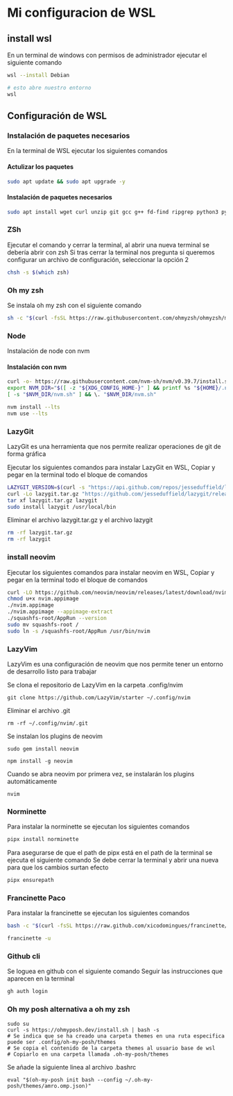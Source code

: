# Mi configuracion de WSL

## install wsl

En un terminal de windows con permisos de administrador ejecutar el siguiente comando
```bash
wsl --install Debian

# esto abre nuestro entorno
wsl 
```
  
## Configuración de WSL

### Instalación de paquetes necesarios

En la terminal de WSL ejecutar los siguientes comandos 

#### Actulizar los paquetes
```bash
sudo apt update && sudo apt upgrade -y
```

#### Instalación de paquetes necesarios
```bash
sudo apt install wget curl unzip git gcc g++ fd-find ripgrep python3 python3-pip pipx gh clang net-tools zsh ruby ruby-dev neofetch build-essential gdb ssh man-db manpages-dev -y
```  

### ZSh

Ejecutar el comando y cerrar la terminal, al abrir una nueva terminal se debería abrir con zsh
Si tras cerrar la terminal nos pregunta si queremos configurar un archivo de configuración, seleccionar la opción 2
```bash
chsh -s $(which zsh)
```
### Oh my zsh

Se instala oh my zsh con el siguiente comando
```bash
sh -c "$(curl -fsSL https://raw.githubusercontent.com/ohmyzsh/ohmyzsh/master/tools/install.sh)"
```


### Node

Instalación de node con nvm

#### Instalación con nvm

```bash
curl -o- https://raw.githubusercontent.com/nvm-sh/nvm/v0.39.7/install.sh | bash
export NVM_DIR="$([ -z "${XDG_CONFIG_HOME-}" ] && printf %s "${HOME}/.nvm" || printf %s "${XDG_CONFIG_HOME}/nvm")"
[ -s "$NVM_DIR/nvm.sh" ] && \. "$NVM_DIR/nvm.sh"
```

```bash
nvm install --lts
nvm use --lts
```

### LazyGit

LazyGit es una herramienta que nos permite realizar operaciones de git de forma gráfica

Ejecutar los siguientes comandos para instalar LazyGit en WSL, Copiar y pegar en la terminal todo el bloque de comandos
```bash
LAZYGIT_VERSION=$(curl -s "https://api.github.com/repos/jesseduffield/lazygit/releases/latest" | grep -Po '"tag_name": "v\K[^"]*')
curl -Lo lazygit.tar.gz "https://github.com/jesseduffield/lazygit/releases/latest/download/lazygit_${LAZYGIT_VERSION}_Linux_x86_64.tar.gz"
tar xf lazygit.tar.gz lazygit
sudo install lazygit /usr/local/bin
```

Eliminar el archivo lazygit.tar.gz y el archivo lazygit
```bash
rm -rf lazygit.tar.gz
rm -rf lazygit
```


### install neovim

Ejecutar los siguientes comandos para instalar neovim en WSL, Copiar y pegar en la terminal todo el bloque de comandos

```bash
curl -LO https://github.com/neovim/neovim/releases/latest/download/nvim.appimage
chmod u+x nvim.appimage
./nvim.appimage
./nvim.appimage --appimage-extract
./squashfs-root/AppRun --version
sudo mv squashfs-root /
sudo ln -s /squashfs-root/AppRun /usr/bin/nvim

```

  
### LazyVim

LazyVim es una configuración de neovim que nos permite tener un entorno de desarrollo listo para trabajar


Se clona el repositorio de LazyVim en la carpeta .config/nvim
```shell
git clone https://github.com/LazyVim/starter ~/.config/nvim
```

Eliminar el archivo .git
```shell
rm -rf ~/.config/nvim/.git
```
Se instalan los plugins de neovim
```shell
sudo gem install neovim
```
```shell
npm install -g neovim
```

Cuando se abra neovim por primera vez, se instalarán los plugins automáticamente
```shell
nvim
```




### Norminette
  
Para instalar la norminette se ejecutan los siguientes comandos
```bash
pipx install norminette
```

Para asegurarse de que el path de pipx está en el path de la terminal se ejecuta el siguiente comando
Se debe cerrar la terminal y abrir una nueva para que los cambios surtan efecto
```bash
pipx ensurepath
```

### Francinette Paco

Para instalar la francinette se ejecutan los siguientes comandos
```bash
bash -c "$(curl -fsSL https://raw.github.com/xicodomingues/francinette/master/bin/update.sh)"
```
```bash
francinette -u
```


### Github cli

Se loguea en github con el siguiente comando
Seguir las instrucciones que aparecen en la terminal
```bash
gh auth login
```




### Oh my posh alternativa a oh my zsh

```shell
sudo su
curl -s https://ohmyposh.dev/install.sh | bash -s
# Se indica que se ha creado una carpeta themes en una ruta especifica puede ser .config/oh-my-posh/themes
# Se copia el contenido de la carpeta themes al usuario base de wsl
# Copiarlo en una carpeta llamada .oh-my-posh/themes
```

Se añade la siguiente linea al archivo .bashrc
```shell	
eval "$(oh-my-posh init bash --config ~/.oh-my-posh/themes/amro.omp.json)"
```


